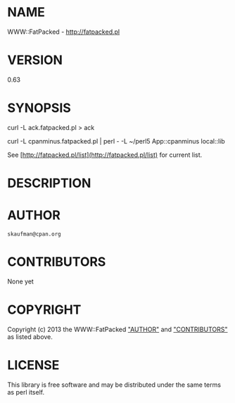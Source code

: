 # NAME

WWW::FatPacked - http://fatpacked.pl

# VERSION

0.63

# SYNOPSIS

curl -L ack.fatpacked.pl > ack

curl -L cpanminus.fatpacked.pl | perl - -L ~/perl5 App::cpanminus local::lib



See [http://fatpacked.pl/list](http://fatpacked.pl/list) for current list.

# DESCRIPTION

# AUTHOR

    skaufman@cpan.org

# CONTRIBUTORS

None yet

# COPYRIGHT

Copyright (c) 2013 the WWW::FatPacked ["AUTHOR"](#AUTHOR) and ["CONTRIBUTORS"](#CONTRIBUTORS)
as listed above.

# LICENSE

This library is free software and may be distributed under the same terms
as perl itself.
